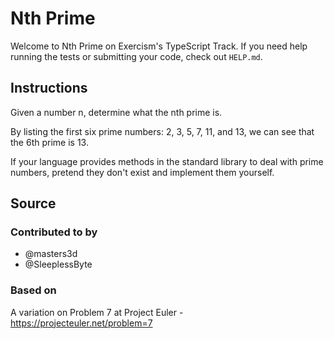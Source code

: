 # Nth Prime

Welcome to Nth Prime on Exercism's TypeScript Track.
If you need help running the tests or submitting your code, check out `HELP.md`.

## Instructions

Given a number n, determine what the nth prime is.

By listing the first six prime numbers: 2, 3, 5, 7, 11, and 13, we can see that the 6th prime is 13.

If your language provides methods in the standard library to deal with prime numbers, pretend they don't exist and implement them yourself.

## Source

### Contributed to by

- @masters3d
- @SleeplessByte

### Based on

A variation on Problem 7 at Project Euler - https://projecteuler.net/problem=7
